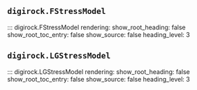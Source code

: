 ## `digirock.FStressModel`
::: digirock.FStressModel
    rendering:
      show_root_heading: false
      show_root_toc_entry: false
      show_source: false
      heading_level: 3

## `digirock.LGStressModel`
::: digirock.LGStressModel
    rendering:
      show_root_heading: false
      show_root_toc_entry: false
      show_source: false
      heading_level: 3
